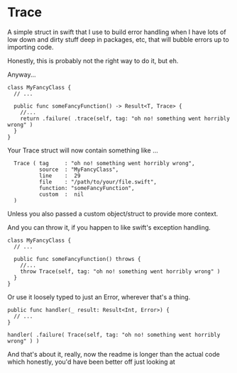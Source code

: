 # Trace

A simple struct in swift that I use to build error handling when I have lots of low down 
and dirty stuff deep in packages, etc, that will bubble errors up to importing code.

Honestly, this is probably not the right way to do it, but eh.

Anyway...

```
class MyFancyClass {
  // ...

  public func someFancyFunction() -> Result<T, Trace> {
    //...
    return .failure( .trace(self, tag: "oh no! something went horribly wrong" )
  }
}
```

Your Trace struct will now contain something like ...
```
  Trace ( tag     : "oh no! something went horribly wrong", 
          source  : "MyFancyClass",  
          line    :  29 
          file    : "/path/to/your/file.swift", 
          function: "someFancyFunction", 
          custom  :  nil 
  )
```

Unless you also passed a custom object/struct to provide more context.


And you can throw it, if you happen to like swift's exception handling.

```
class MyFancyClass {
  // ...

  public func someFancyFunction() throws {
    //...
    throw Trace(self, tag: "oh no! something went horribly wrong" )
  }
}
```


Or use it loosely typed to just an Error, wherever that's a thing.

```
public func handler(_ result: Result<Int, Error>) {
  // ...
}

handler( .failure( Trace(self, tag: "oh no! something went horribly wrong" ) )

```

And that's about it, really, now the readme is longer than the actual code which honestly, you'd have been better off just looking at
